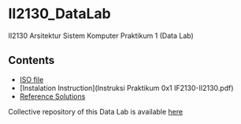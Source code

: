 # II2130_DataLab
II2130 Arsitektur Sistem Komputer Praktikum 1 (Data Lab)

## Contents
- [ISO file](orkom.iso)
- [Instalation Instruction](Instruksi Praktikum 0x1 IF2130-II2130.pdf)
- [Reference Solutions](code)

Collective repository of this Data Lab is available [here](https://github.com/wisye/The-Journey-Of-WeBallin/tree/main/Season%203%20-%20Chasing%20Makima%20Arc)
